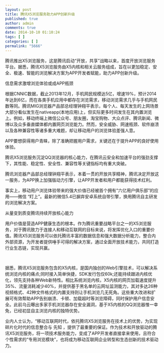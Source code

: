 ```yaml
---
layout: post
title: 腾讯X5浏览服务助力APP创新升级
published: true
author: admin
comments: true
date: 2014-10-10 01:10:24
tags: [ ]
categories: [ ]
permalink: "5666"
---
```

腾讯推出X5浏览服务，这是腾讯启动“开放，共享”战略以来，首度开放浏览服务平台。据悉，腾讯X5浏览服务由X5内核和相关云服务组成，旨在以更加稳定、安全、极速、智能的浏览解决方案为APP开发者赋能，助力APP创新升级。

信息需求激增浏览体验或成APP瓶颈

根据CNNIC数据，截止2013年12月，手机网民规模达5亿，增速19%，预计2014年达到6亿，而在各类手机应用中都存在浏览需求，移动浏览需求几乎与手机网民数等同。腾讯MIG浏览器产品部总经理钟翔平表示，每个人、每天发生的上网场景大部分看似发生在nativeapp(本地应用)上，但实际更多时间发生在其内置浏览上。例如，移动终端上微信公众号、朋友圈，淘宝购物、大众点评、腾讯新闻、微博以及众多垂直媒体都内置网页浏览能力。然而，安全威胁、网速瓶颈、软件崩溃以及各种兼容性等诸多重大难题，却让移动用户的浏览体验差强人意。

APP要想获得用户青睐，除了准确把握用户需求，关键还在于提升APP的良好使用体验。

腾讯X5浏览服务沉淀QQ浏览器的核心能力，在腾讯云安全和加速平台的强劲支撑下，其性能、稳定性、安全性、兼容性等关键指标均有重大突破。

腾讯浏览器产品部总经理钟翔平表示，本着一贯的开放共享精神，腾讯决定开放这一服务，为APP换上加强版动力引擎，让APP开发者和用户都能获得技术红利。

事实上，移动用户浏览体验带来的强大价值已经被首个拥有“六亿用户俱乐部”的应用——微信 “盯上”。最新的微信5.4已摒弃安卓系统自带引擎，换用腾讯自主研发的浏览解决方案。

从量变到质变腾讯持续开放核心能力

用户价值是营造APP健康生态的根本。作为腾讯重要战略平台之一的X5浏览服务，对于腾讯致力于连接人和移动互联网的目标来说，将发挥优化入口的重要价值。腾讯X5浏览服务可以依托腾讯丰富的数据信息和强大数据分析能力，整合内外部资源，为开发者提供唾手可得的解决方案，通过全面开放技术能力，共同打造行业生态链，实现共赢。

&nbsp;

据悉，腾讯X5浏览服务包含的X5内核，是国内独创的Web引擎技术，可以解决系统浏览内核的痛点;同时接入简单快捷，SDK发行包仅60k;还能持续跟进内核优化，领先支持各种Web新特性。相比系统浏览内核，X5内核的网页加载速度提升35%、流量消耗减少40%，并提供基于黑名单的云网址监测能力，其对多达26种视频格式、42种文件格式的内置支持则让手机浏览几无死角。这些重大改进和扩展可有效帮助APP告别崩溃、卡顿、加载超时等浏览障碍，同时保护用户信息安全。此前乌云曝出多家手机浏览器存在安全漏洞，基于X5内核的QQ浏览器惟一幸免，已经初显自主浏览内核的独特优势。

业内人士认为，“移动互联网时代，依托腾讯X5浏览服务在技术上的优势，为实现碎片化时代的信息整合与 先知 ，提供了最重要的保证。作为技术和开放驱动的腾讯X5浏览服务，将一项技术服务能力，变成了APP开发者直接拿来使用，且符合个性需求的“专用浏览模块”，也将成为移动互联网企业转型和生态创新的技术驱动力。